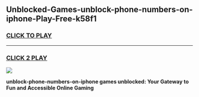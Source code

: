 
## Unblocked-Games-unblock-phone-numbers-on-iphone-Play-Free-k58f1
<h3>
<a href="https://premium76.site?title=unblock-phone-numbers-on-iphone&ref=23A">CLICK TO PLAY</a></h3>
<hr>

<h3>
<a href="https://premium76.site?title=unblock-phone-numbers-on-iphone&ref=23A">CLICK 2 PLAY</a>
  
</h3>

<a href="https://premium76.site?title=unblock-phone-numbers-on-iphone&ref=23A"><img src="https://clearcache.store/games.png"></a>


**unblock-phone-numbers-on-iphone games unblocked: Your Gateway to Fun and Accessible Online Gaming**
